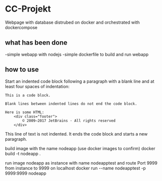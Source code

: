 # CC-Projekt
Webpage with database distrubed on docker and orchestrated with dockercompose

## what has been done
-simple webapp with nodejs
-simple dockerfile to build and run webapp

## how to use
Start an indented code block following a paragraph with a blank line and at least four spaces of indentation:

    This is a code block.

    Blank lines between indented lines do not end the code block.

    Here is some HTML:
        <div class="footer">
            © 2009—2017 JetBrains · All rights reserved
        </div>
This line of text is not indented. It ends the code block and starts a new paragraph.

build image with the name nodeapp (use docker images to confirm)
docker build -t nodeapp .

run image nodeapp as instance with name nodeapptest and route Port 9999 from instance to 9999 on localhost
docker run --name nodeapptest -p 9999:9999 nodeapp